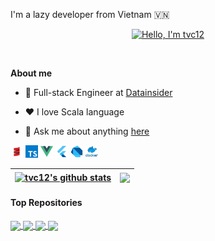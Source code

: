 I'm a lazy developer from Vietnam 🇻🇳
<p align="center">
<a href="https://anuraghazra.github.io"><img width="40%" alt="Hello, I'm tvc12" src="https://media1.tenor.com/images/9aa4aee77151757a310fcdb4b8fd2a0a/tenor.gif?itemid=12671405" />
</a>
</p>
<br />

**About me**

- 💼 Full-stack Engineer at [Datainsider](https://datainsider.co/)

- ❤️ I love Scala language

- 💬 Ask me about anything [here](https://github.com/tvc12/tvc12/issues)

<code><img height="20" alt="scala" src="https://raw.githubusercontent.com/github/explore/80688e429a7d4ef2fca1e82350fe8e3517d3494d/topics/scala/scala.png"></code>
<code><img height="20" alt="typescript" src="https://raw.githubusercontent.com/github/explore/80688e429a7d4ef2fca1e82350fe8e3517d3494d/topics/typescript/typescript.png"></code>
<code><img height="20" alt="vue" src="https://raw.githubusercontent.com/github/explore/80688e429a7d4ef2fca1e82350fe8e3517d3494d/topics/vue/vue.png"></code>
<code><img height="20" alt="flutter" src="https://raw.githubusercontent.com/github/explore/80688e429a7d4ef2fca1e82350fe8e3517d3494d/topics/flutter/flutter.png"></code>
<code><img height="20" alt="dart" src="https://raw.githubusercontent.com/github/explore/80688e429a7d4ef2fca1e82350fe8e3517d3494d/topics/dart/dart.png"></code>
<code><img height="20" alt="docker" src="https://raw.githubusercontent.com/github/explore/80688e429a7d4ef2fca1e82350fe8e3517d3494d/topics/docker/docker.png"></code>

| <a href="https://github.com/tvc12/tvc12"><img align="center" src="https://github-readme-stats.vercel.app/api?username=tvc12&show_icons=true&include_all_commits=true&theme=buefy&hide_border=true" alt="tvc12's github stats" /></a> | <a href="https://github.com/tvc12/tvc12"><img align="center" src="https://github-readme-stats.vercel.app/api/top-langs/?username=tvc12&layout=compact&theme=buefy&hide_border=true" /></a> |
|--------------------------------------------------------------------------------------------------------------------------------------------------------------------------------------------------------------------------------------|--------------------------------------------------------------------------------------------------------------------------------------------------------------------------------------------|

#### Top Repositories

<a href="https://github.com/tvc12/rocket-bi">
  <img align="center" src="https://github-readme-stats.vercel.app/api/pin/?username=datainsider-co&repo=rocket-bi&theme=buefy" />
</a>
<a href="https://github.com/uiters/store-pattern">
  <img align="center" src="https://github-readme-stats.vercel.app/api/pin/?username=tvc12&repo=store-pattern&theme=buefy" />
</a>

<a href="https://github.com/tvc12/tiengviet">
  <img align="center" src="https://github-readme-stats.vercel.app/api/pin/?username=tvc12&repo=tiengviet&theme=buefy" />
</a>
<a href="https://github.com/uiters/store-pattern">
  <img align="center" src="https://github-readme-stats.vercel.app/api/pin/?username=uiters&repo=hotel-management-v2&theme=buefy" />
</a>

<br />
<br />
